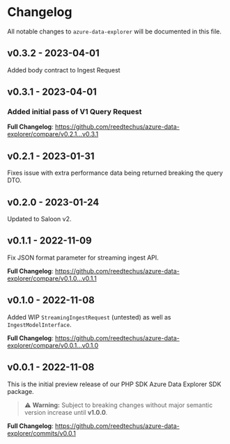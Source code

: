 # Changelog

All notable changes to `azure-data-explorer` will be documented in this file.

## v0.3.2 - 2023-04-01

Added body contract to Ingest Request

## v0.3.1 - 2023-04-01

### Added initial pass of V1 Query Request

**Full Changelog**: https://github.com/reedtechus/azure-data-explorer/compare/v0.2.1...v0.3.1

## v0.2.1 - 2023-01-31

Fixes issue with extra performance data being returned breaking the query DTO.

## v0.2.0 - 2023-01-24

Updated to Saloon v2.

## v0.1.1 - 2022-11-09

Fix JSON format parameter for streaming ingest API.

**Full Changelog**: https://github.com/reedtechus/azure-data-explorer/compare/v0.1.0...v0.1.1

## v0.1.0 - 2022-11-08

Added WIP `StreamingIngestRequest` (untested) as well as `IngestModelInterface`.

**Full Changelog**: https://github.com/reedtechus/azure-data-explorer/compare/v0.0.1...v0.1.0

## v0.0.1 - 2022-11-08

This is the initial preview release of our PHP SDK Azure Data Explorer SDK package.

> ⚠️ **Warning:** Subject to breaking changes without major semantic version increase until **v1.0.0**.

**Full Changelog**: https://github.com/reedtechus/azure-data-explorer/commits/v0.0.1
